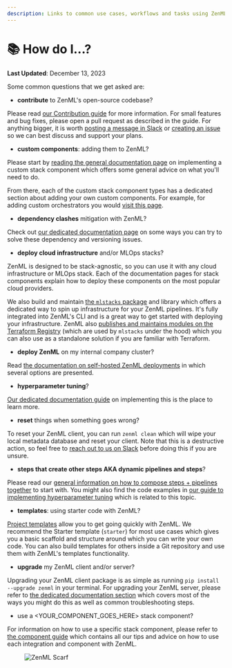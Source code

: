 ```yaml
---
description: Links to common use cases, workflows and tasks using ZenML.
---
```


# 📚 How do I...?

**Last Updated**: December 13, 2023

Some common questions that we get asked are:

* **contribute** to ZenML's open-source codebase?

Please read [our Contribution guide](https://github.com/zenml-io/zenml/blob/main/CONTRIBUTING.md) for more information. For small features and bug fixes, please open a pull request as described in the guide. For anything bigger, it is worth [posting a message in Slack](https://zenml.io/slack-invite/) or [creating an issue](https://github.com/zenml-io/zenml/issues/new/choose) so we can best discuss and support your plans.

* **custom components**: adding them to ZenML?

Please start by [reading the general documentation page](../stacks-and-components/custom-stack-solutions/implement-a-custom-stack-component.md) on implementing a custom stack component which offers some general advice on what you'll need to do.

From there, each of the custom stack component types has a dedicated section about adding your own custom components. For example, for adding custom orchestrators you would [visit this page](../stacks-and-components/component-guide/orchestrators/custom.md).

* **dependency clashes** mitigation with ZenML?

Check out [our dedicated documentation page](../user-guide/advanced-guide/best-practices/handling-dependencies.md) on some ways you can try to solve these dependency and versioning issues.

* **deploy cloud infrastructure** and/or MLOps stacks?

ZenML is designed to be stack-agnostic, so you can use it with any cloud infrastructure or MLOps stack. Each of the documentation pages for stack components explain how to deploy these components on the most popular cloud providers.

We also build and maintain [the `mlstacks` package](https://mlstacks.zenml.io/) and library which offers a dedicated way to spin up infrastructure for your ZenML pipelines. It's fully integrated into ZenML's CLI and is a great way to get started with deploying your infrastructure. ZenML also [publishes and maintains modules on the Terraform Registry](https://registry.terraform.io/namespaces/zenml-io) (which are used by `mlstacks` under the hood) which you can also use as a standalone solution if you are familiar with Terraform.

* **deploy ZenML** on my internal company cluster?

Read [the documentation on self-hosted ZenML deployments](https://docs.zenml.io/deploying-zenml/zenml-self-hosted) in which several options are presented.

* **hyperparameter tuning**?

[Our dedicated documentation guide](../how-to/overview/hyper-parameter-tuning.md) on implementing this is the place to learn more.

* **reset** things when something goes wrong?

To reset your ZenML client, you can run `zenml clean` which will wipe your local metadata database and reset your client. Note that this is a destructive action, so feel free to [reach out to us on Slack](https://zenml.io/slack-invite/) before doing this if you are unsure.

* **steps that create other steps AKA dynamic pipelines and steps**?

Please read our [general information on how to compose steps + pipelines together](broken-reference) to start with. You might also find the code examples in [our guide to implementing hyperparameter tuning](../how-to/overview/hyper-parameter-tuning.md) which is related to this topic.

* **templates**: using starter code with ZenML?

[Project templates](../user-guide/starter-guide/using-project-templates/README.md) allow you to get going quickly with ZenML. We recommend the Starter template (`starter`) for most use cases which gives you a basic scaffold and structure around which you can write your own code. You can also build templates for others inside a Git repository and use them with ZenML's templates functionality.

* **upgrade** my ZenML client and/or server?

Upgrading your ZenML client package is as simple as running `pip install --upgrade zenml` in your terminal. For upgrading your ZenML server, please refer to [the dedicated documentation section](../deploying-zenml/zenml-self-hosted/manage-the-deployed-services/upgrade-the-version-of-the-zenml-server.md) which covers most of the ways you might do this as well as common troubleshooting steps.

* use a \<YOUR\_COMPONENT\_GOES\_HERE> stack component?

For information on how to use a specific stack component, please refer to [the component guide](../stacks-and-components/component-guide/README.md) which contains all our tips and advice on how to use each integration and component with ZenML.

<figure><img src="https://static.scarf.sh/a.png?x-pxid=f0b4f458-0a54-4fcd-aa95-d5ee424815bc" alt="ZenML Scarf"><figcaption></figcaption></figure>
